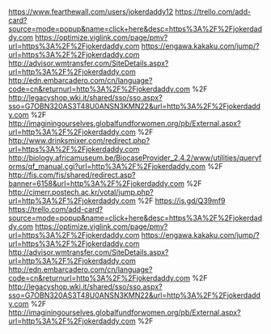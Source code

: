 https://www.fearthewall.com/users/jokerdaddy12
https://trello.com/add-card?source=mode=popup&name=click+here&desc=https%3A%2F%2Fjokerdaddy.com 
https://optimize.viglink.com/page/pmv?url=https%3A%2F%2Fjokerdaddy.com 
https://engawa.kakaku.com/jump/?url=https%3A%2F%2Fjokerdaddy.com 
http://advisor.wmtransfer.com/SiteDetails.aspx?url=http%3A%2F%2Fjokerdaddy.com 
http://edn.embarcadero.com/cn/language?code=cn&returnurl=http%3A%2F%2Fjokerdaddy.com %2F
http://legacyshop.wki.it/shared/sso/sso.aspx?sso=G7OBN320AS3T48U0ANSN3KMN22&url=http%3A%2F%2Fjokerdaddy.com %2F
http://imaginingourselves.globalfundforwomen.org/pb/External.aspx?url=http%3A%2F%2Fjokerdaddy.com %2F
http://www.drinksmixer.com/redirect.php?url=https%3A%2F%2Fjokerdaddy.com 
http://biology.africamuseum.be/BiocaseProvider_2.4.2/www/utilities/queryforms/qf_manual.cgi?url=http%3A%2F%2Fjokerdaddy.com %2F
http://fis.com/fis/shared/redirect.asp?banner=6158&url=http%3A%2F%2Fjokerdaddy.com %2F
http://cimerr.postech.ac.kr/votal/jump.php?url=http%3A%2F%2Fjokerdaddy.com %2F
https://is.gd/Q39mf9
https://trello.com/add-card?source=mode=popup&name=click+here&desc=https%3A%2F%2Fjokerdaddy.com 
https://optimize.viglink.com/page/pmv?url=https%3A%2F%2Fjokerdaddy.com 
https://engawa.kakaku.com/jump/?url=https%3A%2F%2Fjokerdaddy.com 
http://advisor.wmtransfer.com/SiteDetails.aspx?url=http%3A%2F%2Fjokerdaddy.com 
http://edn.embarcadero.com/cn/language?code=cn&returnurl=http%3A%2F%2Fjokerdaddy.com %2F
http://legacyshop.wki.it/shared/sso/sso.aspx?sso=G7OBN320AS3T48U0ANSN3KMN22&url=http%3A%2F%2Fjokerdaddy.com %2F
http://imaginingourselves.globalfundforwomen.org/pb/External.aspx?url=http%3A%2F%2Fjokerdaddy.com %2F
